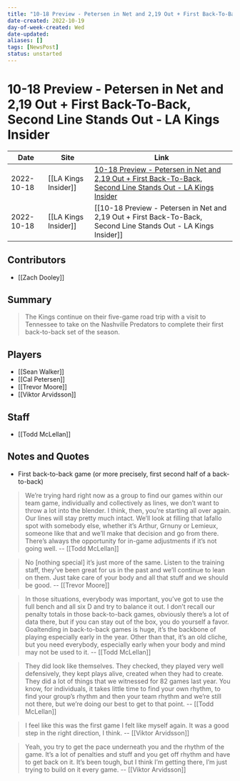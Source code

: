 ```yaml
---
title: "10-18 Preview - Petersen in Net and 2,19 Out + First Back-To-Back, Second Line Stands Out - LA Kings Insider"
date-created: 2022-10-19
day-of-week-created: Wed
date-updated: 
aliases: []
tags: [NewsPost]
status: unstarted
---
```


# 10-18 Preview - Petersen in Net and 2,19 Out + First Back-To-Back, Second Line Stands Out - LA Kings Insider

| Date       | Site                 | Link                                                                                                                                                                                                                                    |
| ---------- | -------------------- | --------------------------------------------------------------------------------------------------------------------------------------------------------------------------------------------------------------------------------------- |
| 2022-10-18 | [[LA Kings Insider]] | [10-18 Preview - Petersen in Net and 2,19 Out + First Back-To-Back, Second Line Stands Out - LA Kings Insider](https://lakingsinsider.com/2022/10/18/10-18-preview-petersen-in-net-2-19-out-first-back-to-back-second-line-stands-out/) |
| 2022-10-18 | [[LA Kings Insider]] | [[10-18 Preview - Petersen in Net and 2,19 Out + First Back-To-Back, Second Line Stands Out - LA Kings Insider]]                                                                                                                        |

## Contributors
- [[Zach Dooley]]


## Summary
> The Kings continue on their five-game road trip with a visit to Tennessee to take on the Nashville Predators to complete their first back-to-back set of the season.


## Players
- [[Sean Walker]]
- [[Cal Petersen]]
- [[Trevor Moore]]
- [[Viktor Arvidsson]]


## Staff
- [[Todd McLellan]]


## Notes and Quotes
- First back-to-back game (or more precisely, first second half of a back-to-back)

> We’re trying hard right now as a group to find our games within our team game, individually and collectively as lines, we don’t want to throw a lot into the blender. I think, then, you’re starting all over again. Our lines will stay pretty much intact. We’ll look at filling that Iafallo spot with somebody else, whether it’s Arthur, Grnuny or Lemieux, someone like that and we’ll make that decision and go from there. There’s always the opportunity for in-game adjustments if it’s not going well. -- [[Todd McLellan]]

> No \[nothing special] it’s just more of the same. Listen to the training staff, they’ve been great for us in the past and we’ll continue to lean on them. Just take care of your body and all that stuff and we should be good. -- [[Trevor Moore]]

> In those situations, everybody was important, you’ve got to use the full bench and all six D and try to balance it out. I don’t recall our penalty totals in those back-to-back games, obviously there’s a lot of data there, but if you can stay out of the box, you do yourself a favor. Goaltending in back-to-back games is huge, it’s the backbone of playing especially early in the year. Other than that, it’s an old cliche, but you need everybody, especially early when your body and mind may not be used to it. -- [[Todd McLellan]]

> They did look like themselves. They checked, they played very well defensively, they kept plays alive, created when they had to create. They did a lot of things that we witnessed for 82 games last year. You know, for individuals, it takes little time to find your own rhythm, to find your group’s rhythm and then your team rhythm and we’re still not there, but we’re doing our best to get to that point. -- [[Todd McLellan]]

> I feel like this was the first game I felt like myself again. It was a good step in the right direction, I think. -- [[Viktor Arvidsson]]

> Yeah, you try to get the pace underneath you and the rhythm of the game. It’s a lot of penalties and stuff and you get off rhythm and have to get back on it. It’s been tough, but I think I’m getting there, I’m just trying to build on it every game. -- [[Viktor Arvidsson]]

